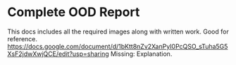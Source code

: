 # Complete OOD Report
This docs includes all the required images along with written work. Good for reference.
https://docs.google.com/document/d/1bKtt8nZv2XanPyI0PcQSO_sTuha5G5XsF2jdwXwjQCE/edit?usp=sharing
Missing: Explanation.
